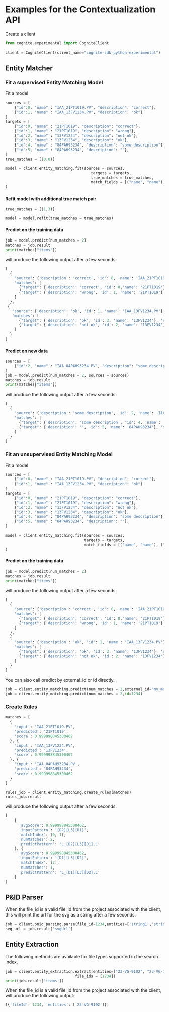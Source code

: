 
# Examples for the Contextualization API
Create a client
```python
from cognite.experimental import CogniteClient

client = CogniteClient(client_name="cognite-sdk-python-experimental")
```

## Entity Matcher

### Fit a supervised Entity Matching Model
Fit a model
```python
sources = [
    {"id":0, "name" : "IAA_21PT1019.PV", "description": "correct"}, 
    {"id":1, "name" : "IAA_13FV1234.PV", "description": "ok"}
]
targets = [
    {"id":0, "name" : "21PT1019", "description": "correct"}, 
    {"id":1, "name" : "21PT1019", "description": "wrong"}, 
    {"id":2, "name" : "13FV1234", "description": "not ok"},
    {"id":3, "name" : "13FV1234", "description": "ok"},
    {"id":4, "name" : "84PAH93234", "description": "some description"},
    {"id":5, "name" : "84PAH93234", "description": ""},
]
true_matches = [(0,0)]

model = client.entity_matching.fit(sources = sources,
                                      targets = targets,
                                      true_matches = true_matches,
                                      match_fields = [("name", "name"), ("description", "description")]
)
```
#### Refit model with additional true match pair
```python
true_matches = [(1,3)]

model = model.refit(true_matches = true_matches)
```

#### Predict on the training data
```python
job = model.predict(num_matches = 2)
matches = job.result
print(matches["items"])
```
will produce the following output after a few seconds:
```python
[
  {
    "source": {'description': 'correct', 'id': 0, 'name': 'IAA_21PT1019.PV'},
    'matches': [
      {"target": {'description': 'correct', 'id': 0,'name': '21PT1019'}, 'score': 0.9},
      {"target": {'description': 'wrong', 'id': 1, 'name': '21PT1019'}, 'score': 0.0}
    ]
  },
 {
   "source": {'description': 'ok', 'id': 1, 'name': 'IAA_13FV1234.PV'},
   'matches': [
      {"target": {'description': 'ok', 'id': 3, 'name': '13FV1234'}, 'score': 0.9},
      {"target": {'description': 'not ok', 'id': 2, 'name': '13FV1234'}, 'score': 0.2}
    ]
  }
]
```
#### Predict on new data
```python
sources = [
    {"id":2, "name" : "IAA_84PAH93234.PV", "description": "some description"},
]
job = model.predict(num_matches = 2, sources = sources)
matches = job.result
print(matches["items"])
```
will produce the following output after a few seconds:
```python
[
  {
    "source": {'description': 'some description', 'id': 2, 'name': 'IAA_84PAH93234.PV'}, 
    'matches': [
      {"target": {'description': 'some description', 'id': 4, 'name': '84PAH93234'}, 'score': 0.9}, 
      {"target": {'description': '', 'id': 5, 'name': '84PAH93234'}, 'score': 0.0}
    ]
  }
]
```

### Fit an unsupervised Entity Matching Model
Fit a model
```python
sources = [
    {"id":0, "name" : "IAA_21PT1019.PV", "description": "correct"}, 
    {"id":1, "name" : "IAA_13FV1234.PV", "description": "ok"}
]
targets = [
    {"id":0, "name" : "21PT1019", "description": "correct"}, 
    {"id":1, "name" : "21PT1019", "description": "wrong"}, 
    {"id":2, "name" : "13FV1234", "description": "not ok"},
    {"id":3, "name" : "13FV1234", "description": "ok"},
    {"id":4, "name" : "84PAH93234", "description": "some description"},
    {"id":5, "name" : "84PAH93234", "description": ""},
]

model = client.entity_matching.fit(sources = sources,
                                   targets = targets,
                                   match_fields = [("name", "name"), ("description", "description")]
)
```
#### Predict on the training data
```python
job = model.predict(num_matches = 2)
matches = job.result
print(matches["items"])
```
will produce the following output after a few seconds:
```python
[
  {
    "source": {'description': 'correct', 'id': 0, 'name': 'IAA_21PT1019.PV'},
    'matches': [
      {"target": {'description': 'correct', 'id': 0,'name': '21PT1019'}, 'score': 1.0},
      {"target": {'description': 'wrong', 'id': 1, 'name': '21PT1019'}, 'score': 0.5000000000000001}
    ]
  },
  {
    "source": {'description': 'ok', 'id': 1, 'name': 'IAA_13FV1234.PV'},
    'matches': [
      {"target": {'description': 'ok', 'id': 3, 'name': '13FV1234'}, 'score': 1.0},
      {"target": {'description': 'not ok', 'id': 2, 'name': '13FV1234'}, 'score': 0.8535533905932738}
    ]
  }
]
```

You can also call predict by external_id or id directly.
```python
job = client.entity_matching.predict(num_matches = 2,external_id="my_model")
job = client.entity_matching.predict(num_matches = 2,id=1234)
```

### Create Rules

```python
matches = [
  {
    'input': 'IAA_21PT1019.PV',
    'predicted': '21PT1019',
    'score': 0.999998845300462
  }, {
    'input': 'IAA_13FV1234.PV',
    'predicted': '13FV1234',
    'score': 0.999998845300462
  }, {
    'input': 'IAA_84PAH93234.PV',
    'predicted': '84PAH93234',
    'score': 0.999998845300462
  }
]

```

```python
rules_job = client.entity_matching.create_rules(matches)
rules_job.result
```
will produce the following output after a few seconds:
```python
[
    {
      'avgScore': 0.999998845300462,
      'inputPattern': '[D2][L3][D1]',
      'matchIndex': [0, 1],
      'numMatches': 2,
      'predictPattern': 'L_[D2][L3][D1].L'
    }, {
      'avgScore': 0.999998845300462,
      'inputPattern': '[D1][L3][D2]',
      'matchIndex': [2],
      'numMatches': 1,
      'predictPattern': 'L_[D1][L3][D2].L'
    }
]

```

## P&ID Parser
When the file_id is a valid file_id from the project associated with the client, this will print the url for the svg as a string after a few seconds.
```python
job = client.pnid_parsing.parse(file_id=1234,entities=['string1','string2'])
svg_url = job.result['svgUrl']
```

## Entity Extraction

The following methods are available for file types supported in the search index. 
```python
job = client.entity_extraction.extract(entities=["23-VG-9102", "23-VG-1000-not-existing"], 
                               file_ids = [1234])
print(job.result['items'])
```

When the file_id is a valid file_id from the project associated with the client, will produce the following output:
```python
[{'fileId': 1234, 'entities': ['23-VG-9102']}]
```
